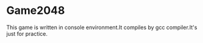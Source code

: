 # Game2048
This game is written in console environment.It compiles by gcc compiler.It's just for practice.
